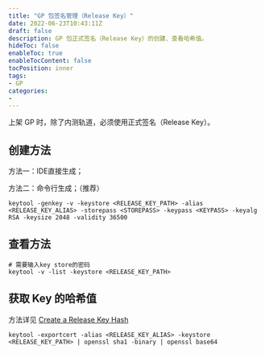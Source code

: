 ```yaml
---
title: "GP 包签名管理（Release Key）"
date: 2022-06-23T10:43:11Z
draft: false
description: GP 包正式签名（Release Key）的创建、查看哈希值。
hideToc: false
enableToc: true
enableTocContent: false
tocPosition: inner
tags:
- GP
categories:
- 
---
```


上架 GP 时，除了内测轨道，必须使用正式签名（Release Key）。

## 创建方法

方法一：IDE直接生成；

方法二：命令行生成；（推荐）

```shell
keytool -genkey -v -keystore <RELEASE_KEY_PATH> -alias <RELEASE_KEY_ALIAS> -storepass <STOREPASS> -keypass <KEYPASS> -keyalg RSA -keysize 2048 -validity 36500
```

## 查看方法

```shell
# 需要输入key store的密码
keytool -v -list -keystore <RELEASE_KEY_PATH>
```

## 获取 Key 的哈希值

方法详见 [Create a Release Key Hash](https://developers.facebook.com/docs/android/getting-started/#release-key-hash)

```shell
keytool -exportcert -alias <RELEASE_KEY_ALIAS> -keystore <RELEASE_KEY_PATH> | openssl sha1 -binary | openssl base64
```